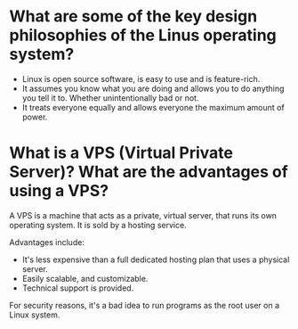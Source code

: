 # What are some of the key design philosophies of the Linus operating system?

* Linux is open source software, is easy to use and is feature-rich.
* It assumes you know what you are doing and allows you to do anything you tell it to. Whether unintentionally bad or not. 
* It treats everyone equally and allows everyone the maximum amount of power. 

# What is a VPS (Virtual Private Server)? What are the advantages of using a VPS?

A VPS is a machine that acts as a private, virtual server, that runs its own operating system. It is sold by a hosting service. 

Advantages include:
* It's less expensive than a full dedicated hosting plan that uses a physical server.
* Easily scalable, and customizable.
* Technical support is provided.

For security reasons, it's a bad idea to run programs as the root user on a Linux system.